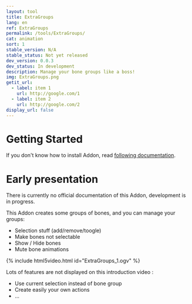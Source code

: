 ```yaml
---
layout: tool
title: ExtraGroups
lang: en
ref: ExtraGroups
permalink: /tools/ExtraGroups/
cat: animation
sort: 1
stable_version: N/A
stable_status: Not yet released
dev_version: 0.0.3
dev_status: In development
description: Manage your bone groups like a boss!
img: ExtraGroups.png
getit_url:
  - label: item 1
    url: http://google.com/1
  - label: item 2
    url: http://google.com/2
display_url: false
---
```


# Getting Started
If you don't know how to install Addon, read [following documentation]({{site.base_url}}/AddonInstallation/).  

# Early presentation  
There is currently no official documentation of this Addon, development is in progress.  

This Addon creates some groups of bones, and you can manage your groups:  

* Selection stuff (add/remove/toogle)  
* Make bones not selectable  
* Show / Hide bones  
* Mute bone animations  

{% include html5video.html id="ExtraGroups_1.ogv" %}

Lots of features are not displayed on this introduction video :  

* Use current selection instead of bone group  
* Create easily your own actions  
* ...  
